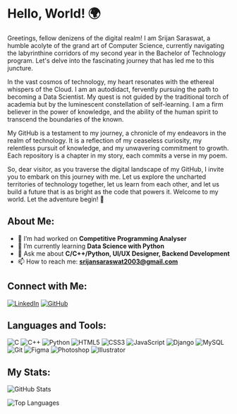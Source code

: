 # Hello, World! 🌍

Greetings, fellow denizens of the digital realm! I am Srijan Saraswat, a humble acolyte of the grand art of Computer Science, currently navigating the labyrinthine corridors of my second year in the Bachelor of Technology program. Let's delve into the fascinating journey that has led me to this juncture.

In the vast cosmos of technology, my heart resonates with the ethereal whispers of the Cloud. I am an autodidact, fervently pursuing the path to becoming a Data Scientist. My quest is not guided by the traditional torch of academia but by the luminescent constellation of self-learning. I am a firm believer in the power of knowledge, and the ability of the human spirit to transcend the boundaries of the known.

My GitHub is a testament to my journey, a chronicle of my endeavors in the realm of technology. It is a reflection of my ceaseless curiosity, my relentless pursuit of knowledge, and my unwavering commitment to growth. Each repository is a chapter in my story, each commits a verse in my poem.

So, dear visitor, as you traverse the digital landscape of my GitHub, I invite you to embark on this journey with me. Let us explore the uncharted territories of technology together, let us learn from each other, and let us build a future that is as bright as the code that powers it. Welcome to my world. Let the adventure begin! 🚀

## About Me:
- 🔭 I’m had worked on **Competitive Programming Analyser**
- 🌱 I’m currently learning **Data Science with Python**
- 💬 Ask me about **C/C++/Python, UI/UX Designer, Backend Development**
- 📫 How to reach me: **srijansaraswat2003@gmail.com**

## Connect with Me:
[![LinkedIn](https://img.shields.io/badge/LinkedIn-SrijanSaraswat-blue)](https://linkedin.com/in/srijan-saraswat/)
[![GitHub](https://img.shields.io/badge/GitHub-SrijanSaraswat-333)](https://github.com/SRIJANSARASWAT)

## Languages and Tools:
![C](https://img.shields.io/badge/-C-00599C?logo=c&logoColor=white)
![C++](https://img.shields.io/badge/-C++-00599C?logo=c%2B%2B&logoColor=white)
![Python](https://img.shields.io/badge/-Python-3776AB?logo=python&logoColor=white)
![HTML5](https://img.shields.io/badge/-HTML5-E34F26?logo=html5&logoColor=white)
![CSS3](https://img.shields.io/badge/-CSS3-1572B6?logo=css3&logoColor=white)
![JavaScript](https://img.shields.io/badge/-JavaScript-F7DF1E?logo=javascript&logoColor=black)
![Django](https://img.shields.io/badge/-Django-092E20?logo=django&logoColor=white)
![MySQL](https://img.shields.io/badge/-MySQL-4479A1?logo=mysql&logoColor=white)
![Git](https://img.shields.io/badge/-Git-F05032?logo=git&logoColor=white)
![Figma](https://img.shields.io/badge/-Figma-F24E1E?logo=figma&logoColor=white)
![Photoshop](https://img.shields.io/badge/-Photoshop-31A8FF?logo=adobe-photoshop&logoColor=white)
![Illustrator](https://img.shields.io/badge/-Illustrator-FF9A00?logo=adobe-illustrator&logoColor=white)

## My Stats:
![GitHub Stats](https://github-readme-stats.vercel.app/api?username=SrijanSaraswat&show_icons=true&theme=radical)

![Top Languages](https://github-readme-stats.vercel.app/api/top-langs/?username=SrijanSaraswat&layout=compact&theme=radical)
